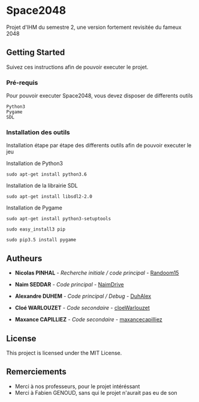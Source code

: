 # Space2048

Projet d'IHM du semestre 2, une version fortement revisitée du fameux 2048

## Getting Started

Suivez ces instructions afin de pouvoir executer le projet.

### Pré-requis

Pour pouvoir executer Space2048, vous devez disposer de differents outils

```
Python3
Pygame
SDL
```

### Installation des outils

Installation étape par étape des differents outils afin de pouvoir executer le jeu

Installation de Python3

```
sudo apt-get install python3.6
```

Installation de la librairie SDL

```
sudo apt-get install libsdl2-2.0
```

Installation de Pygame

```
sudo apt-get install python3-setuptools

sudo easy_install3 pip

sudo pip3.5 install pygame
```



## Autheurs

* **Nicolas PINHAL** - *Recherche initiale / code principal* - [Randoom15](https://github.com/randoom15)
* **Naim SEDDAR** - *Code principal* - [NaimDrive](https://github.com/NaimDrive)
* **Alexandre DUHEM** - *Code principal / Debug* - [DuhAlex](https://github.com/DuhAlex)

* **Cloé WARLOUZET** - *Code secondaire* - [cloeWarlouzet](https://github.com/cloeWarlouzet)
* **Maxance CAPILLIEZ** - *Code secondaire* - [maxancecapilliez](https://github.com/maxancecapilliez)


## License

This project is licensed under the MIT License.

## Remerciements

* Merci à nos professeurs, pour le projet intéréssant
* Merci à Fabien GENOUD, sans qui le projet n'aurait pas eu de son 
